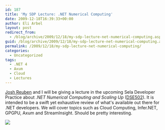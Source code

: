 ```yaml
---
id: 187
title: 'My SDP Lecture: .NET Numerical Computing'
date: 2009-12-18T16:39:33+00:00
author: Eli Arbel
layout: post
redirect_from:
  - /blog/archive/2009/12/18/my-sdp-lecture-net-numerical-computing.aspx.html
guid: /blog/archive/2009/12/18/my-sdp-lecture-net-numerical-computing.aspx
permalink: /2009/12/18/my-sdp-lecture-net-numerical-computing/
categories:
  - Uncategorized
tags:
  - .NET 4
  - Axum
  - Cloud
  - Lectures
---
```

[Josh Reuben](http://geekswithblogs.net/JoshReuben/) and I will be giving a lecture in the upcoming Sela Developer Practice about _.NET Numerical Computing and Scaling Up_ ([DSE502](http://www.sela.co.il/s/sdp/Presentations.html#DSE502)). It is intended to be a swift yet exhaustive review of what's available out there for .NET developers. We will cover topics such as Cloud Computing, Infer.NET, GPGPU, Axum and StreamInsight. Should be pretty interesting.

[<img border="0" src="http://www.sela.co.il/s/sdp/Img/BG_Header.png" />](http://www.sela.co.il/s/sdp/default.html)